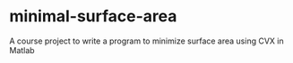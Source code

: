 # minimal-surface-area
A course project to write a program to minimize surface area using CVX in Matlab
